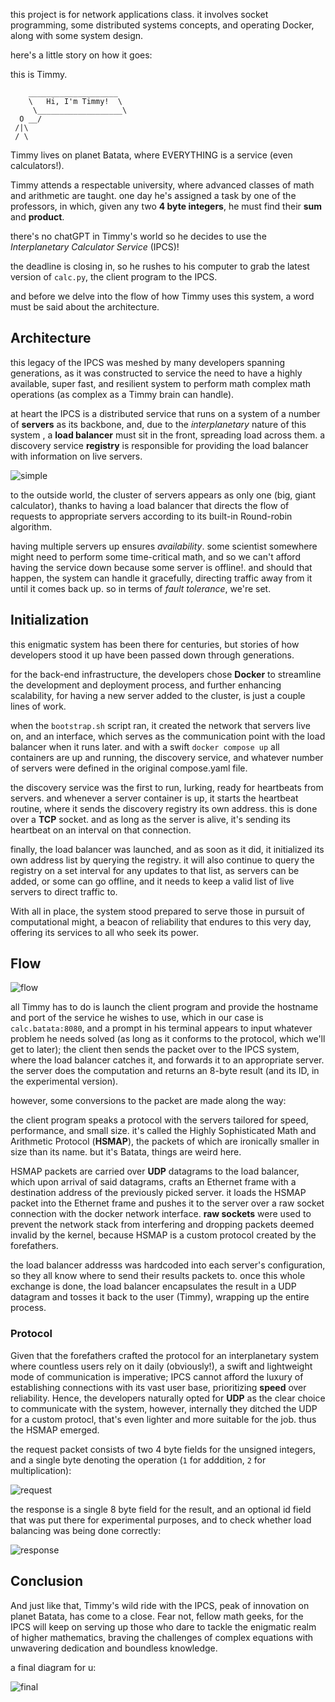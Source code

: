 this project is for network applications class. it involves socket programming, some distributed systems concepts, and operating Docker, along with some system design.

here's a little story on how it goes:

this is Timmy.
```
    ____________________
    \   Hi, I'm Timmy!  \
     \___________________\
  O __/
 /|\   
 / \  
```
Timmy lives on planet Batata, where EVERYTHING is a service (even calculators!).

Timmy attends a respectable university, where advanced classes of math and arithmetic are taught. one day he's assigned a task by one of the professors, in which, given any two **4 byte integers**, he must find their **sum** and **product**.

there's no chatGPT in Timmy's world so he decides to use the *Interplanetary Calculator Service* (IPCS)!

the deadline is closing in, so he rushes to his computer to grab the latest version of `calc.py`, the client program to the IPCS.

and before we delve into the flow of how Timmy uses this system, a word must be said about the architecture.

## Architecture
this legacy of the IPCS was meshed by many developers spanning generations, as it was constructed to service the need to have a highly available, super fast, and resilient system to perform math complex math operations (as complex as a Timmy brain can handle).

at heart the IPCS is a distributed service that runs on a system of a number of **servers** as its backbone, and, due to the *interplanetary* nature of this system ,  a **load balancer** must sit in the front, spreading load across them. a discovery service **registry** is responsible for providing the load balancer with information on live servers.

![simple](./img/Pasted%20image%2020240601113713.png)

to the outside world, the cluster of servers appears as only one (big, giant calculator), thanks to having a load balancer that directs the flow of requests to appropriate servers according to its built-in Round-robin algorithm.

having multiple servers up ensures *availability*. some scientist somewhere might need to perform some time-critical math, and so we can't afford having the service down because some server is offline!. and should that happen, the system can handle it gracefully, directing traffic away from it until it comes back up. so in terms of *fault tolerance*, we're set.

## Initialization
this enigmatic system has been there for centuries, but stories of how developers stood it up have been passed down through generations.

for the back-end infrastructure, the developers chose **Docker** to streamline the development and deployment process, and further enhancing scalability, for having a new server added to the cluster, is just a couple lines of work.

when the `bootstrap.sh` script ran, it created the network that servers live on, and an interface, which serves as the communication point with the load balancer when it runs later. and with a swift `docker compose up` all containers are up and running, the discovery service, and whatever number of servers were defined in the original compose.yaml file.

the discovery service was the first to run, lurking, ready for heartbeats from servers. and whenever a server container is up, it starts the heartbeat routine, where it sends the discovery registry its own address. this is done over a **TCP** socket. and as long as the server is alive, it's sending its heartbeat on an interval on that connection.

finally, the load balancer was launched, and as soon as it did, it initialized its own address list by querying the registry. it will also continue to query the registry on a set interval for any updates to that list, as servers can be added, or some can go offline, and it needs to keep a valid list of live servers to direct traffic to.

With all in place, the system stood prepared to serve those in pursuit of computational might, a beacon of reliability that endures to this very day, offering its services to all who seek its power.

## Flow

![flow](./img/Pasted%20image%2020240601152538.png)

all Timmy has to do is launch the client program and provide the hostname and port of the service he wishes to use, which in our case is `calc.batata:8080`, and a prompt in his terminal appears to input whatever problem he needs solved (as long as it conforms to the protocol, which we'll get to later); the client then sends the packet over to the IPCS system, where the load balancer catches it, and forwards it to an appropriate server. the server does the computation and returns an 8-byte result (and its ID, in the experimental version).

however, some conversions to the packet are made along the way:

the client program speaks a protocol with the servers tailored for speed, performance, and small size. it's called the Highly Sophisticated Math and Arithmetic Protocol (**HSMAP**), the packets of which are ironically smaller in size than its name. but it's Batata, things are weird here.

HSMAP packets are carried over **UDP** datagrams to the load balancer, which upon arrival of said datagrams, crafts an Ethernet frame with a destination address of the previously picked server. it loads the HSMAP packet into the Ethernet frame and pushes it to the server over a raw socket connection with the docker network interface. **raw sockets** were used to prevent the network stack from interfering and dropping packets deemed invalid by the kernel, because HSMAP is a custom protocol created by the forefathers.

the load balancer addresss was hardcoded into each server's configuration, so they all know where to send their results packets to. once this whole exchange is done, the load balancer encapsulates the result in a UDP datagram and tosses it back to the user (Timmy), wrapping up the entire process.

### Protocol
Given that the forefathers crafted the protocol for an interplanetary system where countless users rely on it daily (obviously!), a swift and lightweight mode of communication is imperative; IPCS cannot afford the luxury of establishing connections with its vast user base, prioritizing **speed** over reliability. Hence, the developers naturally opted for **UDP** as the clear choice to communicate with the system, however, internally they ditched the UDP for a custom protocl, that's even lighter and more suitable for the job. thus the HSMAP emerged.

the request packet consists of two 4 byte fields for the unsigned integers, and a single byte denoting the operation (`1` for adddition, `2` for multiplication):

![request](img/Pasted%20image%2020240601165943.png)

the response is a single 8 byte field for the result, and an optional id field that was put there for experimental purposes, and to check whether load balancing was being done correctly:

![response](img/Pasted%20image%2020240601170021.png)

## Conclusion
And just like that, Timmy's wild ride with the IPCS, peak of innovation on planet Batata, has come to a close. Fear not, fellow math geeks, for the IPCS will keep on serving up those who dare to tackle the enigmatic realm of higher mathematics, braving the challenges of complex equations with unwavering dedication and boundless knowledge.

a final diagram for u:

![final](img/Pasted%20image%2020240601181007.png)